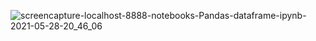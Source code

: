 ![screencapture-localhost-8888-notebooks-Pandas-dataframe-ipynb-2021-05-28-20_46_06](https://user-images.githubusercontent.com/84277750/120005802-d7012000-bff5-11eb-822f-7bed3403ed6f.png)
